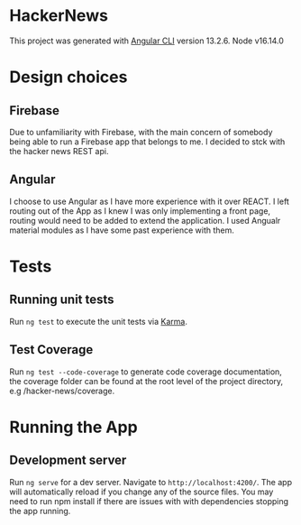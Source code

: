 # HackerNews

This project was generated with [Angular CLI](https://github.com/angular/angular-cli) version 13.2.6.
Node v16.14.0

# Design choices
## Firebase
Due to unfamiliarity with Firebase, with the main concern of somebody being able to run a Firebase app that belongs to me. I decided to stck with the hacker news REST api.
## Angular
I choose to use Angular as I have more experience with it over REACT.
I left routing out of the App as I knew I was only implementing a front page, routing would need to be added to extend the application.
I used Angualr material modules as I have some past experience with them.

# Tests
## Running unit tests

Run `ng test` to execute the unit tests via [Karma](https://karma-runner.github.io).

## Test Coverage

Run `ng test --code-coverage` to generate code coverage documentation, the coverage folder can be found at the root level of the project directory, e.g /hacker-news/coverage.

# Running the App
## Development server

Run `ng serve` for a dev server. Navigate to `http://localhost:4200/`. The app will automatically reload if you change any of the source files. You may need to run npm install if there are issues with with dependencies stopping the app running.
